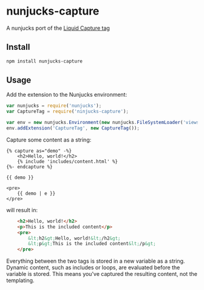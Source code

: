 # nunjucks-capture

A nunjucks port of the [Liquid Capture tag](https://docs.shopify.com/themes/liquid-documentation/tags/variable-tags#capture)

## Install

```sh
npm install nunjucks-capture
```

## Usage

Add the extension to the Nunjucks environment:

```js
var nunjucks = require('nunjucks');
var CaptureTag = require('ninjucks-capture');

var env = new nunjucks.Environment(new nunjucks.FileSystemLoader('views'));
env.addExtension('CaptureTag', new CaptureTag());
```

Capture some content as a string:

```html+jinja
{% capture as="demo" -%}
    <h2>Hello, world!</h2>
    {% include 'includes/content.html' %}
{%- endcapture %}

{{ demo }}

<pre>
    {{ demo | e }}
</pre>

```

will result in:

```html
    <h2>Hello, world!</h2>
    <p>This is the included content</p>
    <pre>
        &lt;h2&gt;Hello, world!&lt;/h2&gt;
        &lt;p&gt;This is the included content&lt;/p&gt;
    </pre>
```

Everything between the two tags is stored in a new variable as a string. Dynamic content, such as includes or loops, are evaluated before the variable is stored. This means you've captured the resulting content, not the templating.
